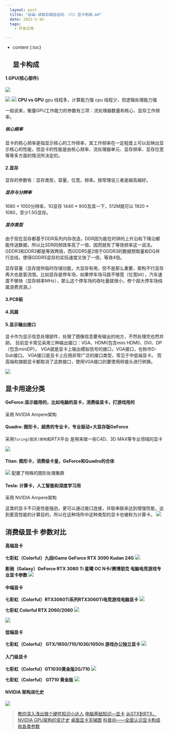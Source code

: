 ```yaml
---
  layout: post
  tilte: "😄😁-读取后端验证码-（六）显卡构成.md"
  date: 2022-3-16-
  tags: 
    - 开发日常

---
```



* content
{:toc}


  ## 显卡构成
#### 1.GPU(核心部件)
![](https://upload-images.jianshu.io/upload_images/15312191-780412aa98ae6182.png?imageMogr2/auto-orient/strip%7CimageView2/2/w/1240)


![](https://upload-images.jianshu.io/upload_images/15312191-27046c36fc0bb75f.png?imageMogr2/auto-orient/strip%7CimageView2/2/w/1240)
![](https://upload-images.jianshu.io/upload_images/15312191-adee513a67f783f9.png?imageMogr2/auto-orient/strip%7CimageView2/2/w/1240)
**CPU vs GPU**
gpu 线程多，计算能力强
cpu 线程少，但逻辑处理能力强

一般说来，衡量GPU工作能力的参数有三项：流处理器数量和核心、显存工作频率。
##### 核心频率

显卡的核心频率是指显示核心的工作频率，其工作频率在一定程度上可以反映出显示核心的性能，但显卡的性能是由核心频率、流处理器单元、显存频率、显存位宽等等多方面的情况所决定的。
#### 2.显存
显存的参数有：显存类型，容量，位宽，频率。按常理说三者是越高越好。
##### 显存与分辨率
1680 * 1050分辨率，1G显存
1440 * 900及其一下，512M就可以
1920 * 1080，至少1.5G显存。

##### 显存类型
由于现在显存都基于DDR系列内存改造，DDR因为能在时钟的上升沿和下降沿都能传送数据，所以比SDR同频效率高了一倍，因而就有了等效频率这一说法。GDDR3和DDR3都是等效两倍，而GDDR5是2倍于GDDR3的数据预取量和DQ并行总线，使得GDDR5显存的实际速度又快了一倍，等效4倍。

显存容量（显存提供临时存储功能，大显存有用，但不是那么重要，架构不行显存再大也是耍流氓。比如显存是停车场，如果停车场马路不够宽（位宽bit），汽车速度不够快（显存频率MHz），那么这个停车场的吞吐量就很小，修个超大停车场纯属浪费资源。）
#### 3.PCB板
#### 4.风扇
#### 5.显示输出接口
显卡作为显示信息处理部件，处理了图像信息要有输出的地方，不然处理完也然并卵。
目前显卡常见采用三种输出接口：VGA、HDMI(包含mini HDMI)、DVI、DP（包含miniDP）。
VGA就是显卡上输出模拟信号的接口，VGA接口，也称作D-Sub接口。
VGA接口是显卡上应用非常广泛的接口类型，常见于中低端显卡。
而高端和旗舰显卡都取消了这款接口，使用VGA接口的要使用转接头进行转换。

![](https://upload-images.jianshu.io/upload_images/15312191-92315ec93ff88f02.png?imageMogr2/auto-orient/strip%7CimageView2/2/w/1240)

## 显卡用途分类

#### GeForce:显示器用的，比如电脑的显卡，消费级显卡，打游戏用的
采用 NVIDIA Ampere架构
#### Quadro: 图形卡，超贵的专业卡，专业驱动+大显存版GeForce
采用`Turing(图灵)架构`和RTX平台
是用来做一些C4D、3D MAX等专业领域的显卡

![](https://upload-images.jianshu.io/upload_images/15312191-9df908949c51f78a.png?imageMogr2/auto-orient/strip%7CimageView2/2/w/1240)

#### Titan:  图形卡，消费级卡皇，GeForce和Quadro的合体

![](https://upload-images.jianshu.io/upload_images/15312191-6303a5addf8cd1cc.png?imageMogr2/auto-orient/strip%7CimageView2/2/w/1240)
配置了特殊的图形处理集群
#### Tesla:  计算卡，人工智能和深度学习用
采用 NVIDIA Ampere架构

这类的显卡不只是性能强劲，更可以通过接口连接，并联串联来达到增强性能，达到更高性能的计算目的，所以在这种场所中这种类型的显卡也被称为计算卡。
![](https://upload-images.jianshu.io/upload_images/15312191-f4cf138d780b7edd.png?imageMogr2/auto-orient/strip%7CimageView2/2/w/1240)


## 消费级显卡 参数对比
#### 高端显卡

**七彩虹（Colorful）九段iGame GeForce RTX 3090 Kudan 24G**
![](https://upload-images.jianshu.io/upload_images/15312191-922ec00a4bfaa040.png?imageMogr2/auto-orient/strip%7CimageView2/2/w/1240)

**影驰（Galaxy）GeForce RTX 3080 Ti 星曜 OC N卡/赛博朋克 电脑电竞游戏专业显卡参数**
![](https://upload-images.jianshu.io/upload_images/15312191-6dc4dde7a4b7dbb9.png?imageMogr2/auto-orient/strip%7CimageView2/2/w/1240)
#### 中端显卡
**七彩虹（Colorful）RTX3060Ti系列RTX3060Ti电竞游戏电脑显卡**
![](https://upload-images.jianshu.io/upload_images/15312191-d51b2476d912f9ed.png?imageMogr2/auto-orient/strip%7CimageView2/2/w/1240)

**七彩虹 Colorful RTX 2060/2060**
![](https://upload-images.jianshu.io/upload_images/15312191-9fe7124eb4c59aaf.png?imageMogr2/auto-orient/strip%7CimageView2/2/w/1240)

![](https://upload-images.jianshu.io/upload_images/15312191-826ac10704d1f1ea.png?imageMogr2/auto-orient/strip%7CimageView2/2/w/1240)



#### 低端显卡
**七彩虹（Colorful） GTX/1650/710/1030/1050ti 游戏办公独立显卡**
![](https://upload-images.jianshu.io/upload_images/15312191-5ebc877070b044d9.png?imageMogr2/auto-orient/strip%7CimageView2/2/w/1240)
#### 入门级显卡
**七彩虹（Colorful）GT1030黄金版2G/710**
![](https://upload-images.jianshu.io/upload_images/15312191-0ae9e83e5fe6558c.png?imageMogr2/auto-orient/strip%7CimageView2/2/w/1240)


**七彩虹（Colorful） GT710 黄金版**
![](https://upload-images.jianshu.io/upload_images/15312191-b51c5c4f646d0390.png?imageMogr2/auto-orient/strip%7CimageView2/2/w/1240)
#### NVIDIA 架构进化史
![](https://upload-images.jianshu.io/upload_images/15312191-82483bfa1bedbe60.png?imageMogr2/auto-orient/strip%7CimageView2/2/w/1240)



> [教你深入浅出做个硬件知识小达人](http://in.ali213.net/news/201603/988_2.html)
[电脑基础知识—显卡](https://zhuanlan.zhihu.com/p/69102013)
[从GTX到RTX，NVIDIA GPU架构的变迁史](https://www.expreview.com/68156.html)
[桌面显卡天梯图](https://www.mydrivers.com/zhuanti/tianti/gpu/index.html)
[科普向——全面认识显卡构成和各类参数](https://new.qq.com/omn/20210929/20210929A08P5S00.html)
